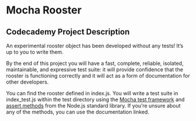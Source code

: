 # Mocha Rooster

## Codecademy Project Description
An experimental rooster object has been developed without any tests! It’s up to you to write them.

By the end of this project you will have a fast, complete, reliable, isolated, maintainable, and expressive test suite: it will provide confidence that the rooster is functioning correctly and it will act as a form of documentation for other developers.

You can find the rooster defined in index.js. You will write a test suite in index_test.js within the test directory using the [Mocha test framework](https://mochajs.org/) and [assert methods](https://nodejs.org/api/assert.html) from the Node.js standard library. If you’re unsure about any of the methods, you can use the documentation linked.


